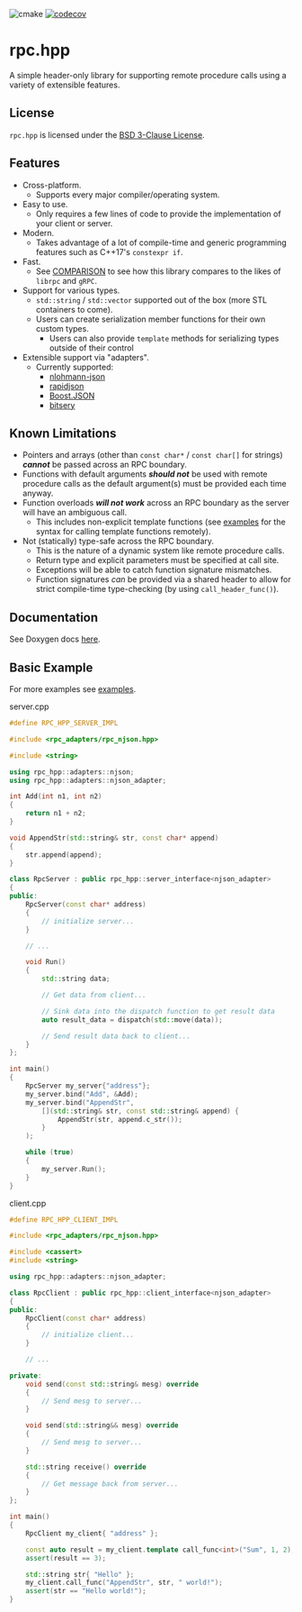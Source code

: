 ![cmake](https://github.com/jharmer95/rpc.hpp/workflows/cmake/badge.svg?branch=main&event=push) [![codecov](https://codecov.io/gh/jharmer95/rpc.hpp/branch/main/graph/badge.svg)](https://codecov.io/gh/jharmer95/rpc.hpp)

# rpc.hpp

A simple header-only library for supporting remote procedure calls using a variety of extensible
features.

## License

`rpc.hpp` is licensed under the [BSD 3-Clause License](LICENSE).

## Features

- Cross-platform.
  - Supports every major compiler/operating system.
- Easy to use.
  - Only requires a few lines of code to provide the implementation of your client or server.
- Modern.
  - Takes advantage of a lot of compile-time and generic programming features such as C++17's
    `constexpr if`.
- Fast.
  - See [COMPARISON](COMPARISON.md) to see how this library compares to the likes of
    `librpc` and `gRPC`.
- Support for various types.
  - `std::string` / `std::vector` supported out of the box (more STL containers to come).
  - Users can create serialization member functions for their own custom types.
    - Users can also provide `template` methods for serializing types outside of their control
- Extensible support via "adapters".
  - Currently supported:
    - [nlohmann-json](https://github.com/nlohmann/json)
    - [rapidjson](https://github.com/Tencent/rapidjson)
    - [Boost.JSON](https://github.com/boostorg/json)
    - [bitsery](https://github.com/fraillt/bitsery)

## Known Limitations

- Pointers and arrays (other than `const char*` / `const char[]` for strings) _**cannot**_ be
    passed across an RPC boundary.
- Functions with default arguments _**should not**_ be used with remote procedure calls as the
    default argument(s) must be provided each time anyway.
- Function overloads _**will not work**_ across an RPC boundary as the server will have an
    ambiguous call.
  - This includes non-explicit template functions
      (see [examples](examples) for the syntax for calling template functions remotely).
- Not (statically) type-safe across the RPC boundary.
  - This is the nature of a dynamic system like remote procedure calls.
  - Return type and explicit parameters must be specified at call site.
  - Exceptions will be able to catch function signature mismatches.
  - Function signatures _can_ be provided via a shared header to allow for strict compile-time
      type-checking (by using `call_header_func()`).

## Documentation

See Doxygen docs [here](https://jharmer95.github.io/rpc.hpp/).

## Basic Example

For more examples see [examples](examples).

server.cpp

```C++
#define RPC_HPP_SERVER_IMPL

#include <rpc_adapters/rpc_njson.hpp>

#include <string>

using rpc_hpp::adapters::njson;
using rpc_hpp::adapters::njson_adapter;

int Add(int n1, int n2)
{
    return n1 + n2;
}

void AppendStr(std::string& str, const char* append)
{
    str.append(append);
}

class RpcServer : public rpc_hpp::server_interface<njson_adapter>
{
public:
    RpcServer(const char* address)
    {
        // initialize server...
    }

    // ...

    void Run()
    {
        std::string data;

        // Get data from client...

        // Sink data into the dispatch function to get result data
		auto result_data = dispatch(std::move(data));

        // Send result data back to client...
    }
};

int main()
{
    RpcServer my_server{"address"};
    my_server.bind("Add", &Add);
    my_server.bind("AppendStr",
        [](std::string& str, const std::string& append) {
            AppendStr(str, append.c_str());
        }
    );

    while (true)
    {
        my_server.Run();
    }
}
```

client.cpp

```C++
#define RPC_HPP_CLIENT_IMPL

#include <rpc_adapters/rpc_njson.hpp>

#include <cassert>
#include <string>

using rpc_hpp::adapters::njson_adapter;

class RpcClient : public rpc_hpp::client_interface<njson_adapter>
{
public:
    RpcClient(const char* address)
    {
        // initialize client...
    }

    // ...

private:
    void send(const std::string& mesg) override
    {
        // Send mesg to server...
    }

    void send(std::string&& mesg) override
    {
        // Send mesg to server...
    }

    std::string receive() override
    {
        // Get message back from server...
    }
};

int main()
{
    RpcClient my_client{ "address" };

    const auto result = my_client.template call_func<int>("Sum", 1, 2);
    assert(result == 3);

    std::string str{ "Hello" };
    my_client.call_func("AppendStr", str, " world!");
    assert(str == "Hello world!");
}
```
